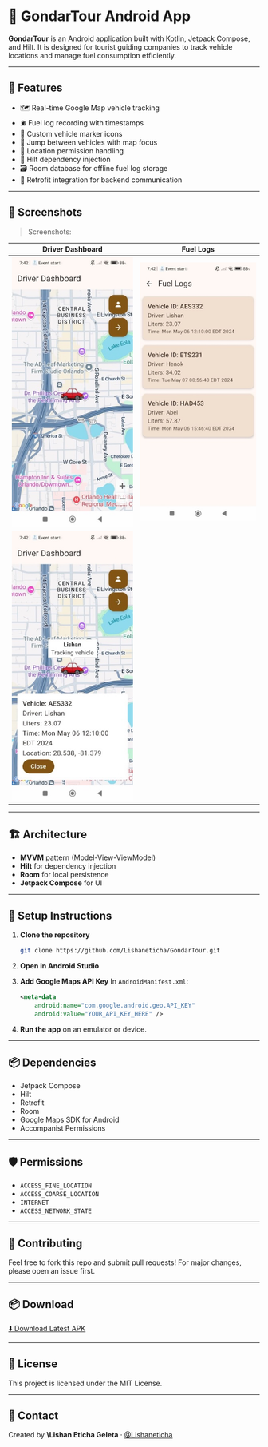 # 🚐 GondarTour Android App

**GondarTour** is an Android application built with Kotlin, Jetpack Compose, and Hilt. It is designed for tourist guiding companies to track vehicle locations and manage fuel consumption efficiently.

---

## 📱 Features

* 🗺️ Real-time Google Map vehicle tracking
* ⛽ Fuel log recording with timestamps
* 📍 Custom vehicle marker icons
* 🔄 Jump between vehicles with map focus
* 🧭 Location permission handling
* 🔐 Hilt dependency injection
* 🗃️ Room database for offline fuel log storage
* 🔗 Retrofit integration for backend communication

---

## 📸 Screenshots

> Screenshots:

| Driver Dashboard | Fuel Logs |
| ---------------- | --------- |
| ![Dashboard](screenshots/driverDashboard1.jpg) | ![Fuel Logs](screenshots/feulLogs.jpg) |
| ![Dashboard](screenshots/driverDashboard2.jpg) |  |

---

## 🏗️ Architecture

* **MVVM** pattern (Model-View-ViewModel)
* **Hilt** for dependency injection
* **Room** for local persistence
* **Jetpack Compose** for UI

---

## 🔧 Setup Instructions

1. **Clone the repository**

   ```bash
   git clone https://github.com/Lishaneticha/GondarTour.git
   ```

2. **Open in Android Studio**

3. **Add Google Maps API Key** In `AndroidManifest.xml`:

   ```xml
   <meta-data
       android:name="com.google.android.geo.API_KEY"
       android:value="YOUR_API_KEY_HERE" />
   ```

4. **Run the app** on an emulator or device.

---

## 📦 Dependencies

* Jetpack Compose
* Hilt
* Retrofit
* Room
* Google Maps SDK for Android
* Accompanist Permissions

---

## 🛡️ Permissions

* `ACCESS_FINE_LOCATION`
* `ACCESS_COARSE_LOCATION`
* `INTERNET`
* `ACCESS_NETWORK_STATE`

---

## 🙋 Contributing

Feel free to fork this repo and submit pull requests! For major changes, please open an issue first.

---

## 📦 Download

[⬇️ Download Latest APK](https://drive.google.com/file/d/1i6Y0_siX7VQxwyrIRRI1vAVhzWs33i1K/view?usp=sharing)

---

## 📄 License

This project is licensed under the MIT License.

---

## 🔗 Contact

Created by **\Lishan Eticha Geleta**  ·  [@Lishaneticha](https://github.com/Lishaneticha)
